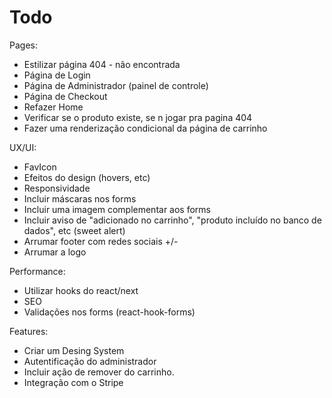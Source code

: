 # Todo

Pages:

- Estilizar página 404 - não encontrada
- Página de Login
- Página de Administrador (painel de controle)
- Página de Checkout
- Refazer Home
- Verificar se o produto existe, se n jogar pra pagina 404
- Fazer uma renderização condicional da página de carrinho

UX/UI:

- FavIcon
- Efeitos do design (hovers, etc)
- Responsividade
- Incluir máscaras nos forms
- Incluir uma imagem complementar aos forms
- Incluir aviso de "adicionado no carrinho", "produto incluído no banco de dados", etc (sweet alert)
- Arrumar footer com redes sociais +/-
- Arrumar a logo

Performance:

- Utilizar hooks do react/next
- SEO
- Validações nos forms (react-hook-forms)

Features:

- Criar um Desing System
- Autentificação do administrador
- Incluir ação de remover do carrinho.
- Integração com o Stripe
